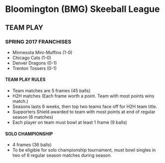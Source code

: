 # Bloomington (BMG) Skeeball League

## TEAM PLAY

### SPRING 2017 FRANCHISES

- Minnesota Mini-Muffins (1-0)
- Chicago Cats (1-0)
- Denver Dragons (0-1)
- Trenton Tossers (0-1)

#### TEAM PLAY RULES
- Team matches are 5 frames (45 balls) 
- H2H matches (Each frame worth a point. Team with most points wins match.)
- Seasons lasts 6 weeks, then top two teams face off for H2H team title.
- Supporters Shield awarded to team with most points at end of regular season (6 matches)
- Each player on team must bowl at least 1 frame (9 balls)

#### SOLO CHAMPIONSHIP
- 4 frames (36 balls)
- To be eligible for solo championship tournament, must bowl singles in two of 6 regular season matches during season.

